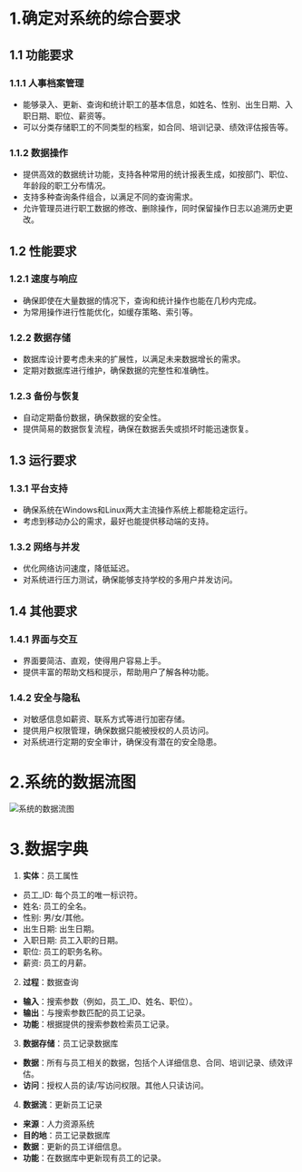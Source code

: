 # 1.确定对系统的综合要求

## 1.1 功能要求

### 1.1.1 人事档案管理

- 能够录入、更新、查询和统计职工的基本信息，如姓名、性别、出生日期、入职日期、职位、薪资等。
- 可以分类存储职工的不同类型的档案，如合同、培训记录、绩效评估报告等。

### 1.1.2 数据操作

- 提供高效的数据统计功能，支持各种常用的统计报表生成，如按部门、职位、年龄段的职工分布情况。
- 支持多种查询条件组合，以满足不同的查询需求。
- 允许管理员进行职工数据的修改、删除操作，同时保留操作日志以追溯历史更改。

## 1.2 性能要求

### 1.2.1 速度与响应

- 确保即使在大量数据的情况下，查询和统计操作也能在几秒内完成。
- 为常用操作进行性能优化，如缓存策略、索引等。

### 1.2.2 数据存储

- 数据库设计要考虑未来的扩展性，以满足未来数据增长的需求。
- 定期对数据库进行维护，确保数据的完整性和准确性。

### 1.2.3 备份与恢复

- 自动定期备份数据，确保数据的安全性。
- 提供简易的数据恢复流程，确保在数据丢失或损坏时能迅速恢复。

## 1.3 运行要求

### 1.3.1 平台支持

- 确保系统在Windows和Linux两大主流操作系统上都能稳定运行。
- 考虑到移动办公的需求，最好也能提供移动端的支持。

### 1.3.2 网络与并发

- 优化网络访问速度，降低延迟。
- 对系统进行压力测试，确保能够支持学校的多用户并发访问。

## 1.4 其他要求

### 1.4.1 界面与交互

- 界面要简洁、直观，使得用户容易上手。
- 提供丰富的帮助文档和提示，帮助用户了解各种功能。

### 1.4.2 安全与隐私

- 对敏感信息如薪资、联系方式等进行加密存储。
- 提供用户权限管理，确保数据只能被授权的人员访问。
- 对系统进行定期的安全审计，确保没有潜在的安全隐患。

# 2.系统的数据流图 

![系统的数据流图](图片/系统的数据流图.png)

# 3.数据字典

1. **实体**：员工属性

- 员工_ID: 每个员工的唯一标识符。
- 姓名: 员工的全名。
- 性别: 男/女/其他。
- 出生日期: 出生日期。
- 入职日期: 员工入职的日期。
- 职位: 员工的职务名称。
- 薪资: 员工的月薪。

2. **过程**：数据查询

- **输入**：搜索参数（例如，员工_ID、姓名、职位）。
- **输出**：与搜索参数匹配的员工记录。
- **功能**：根据提供的搜索参数检索员工记录。

3. **数据存储**：员工记录数据库

- **数据**：所有与员工相关的数据，包括个人详细信息、合同、培训记录、绩效评估。
- **访问**：授权人员的读/写访问权限。其他人只读访问。

4. **数据流**：更新员工记录

- **来源**：人力资源系统
- **目的地**：员工记录数据库
- **数据**：更新的员工详细信息。
- **功能**：在数据库中更新现有员工的记录。